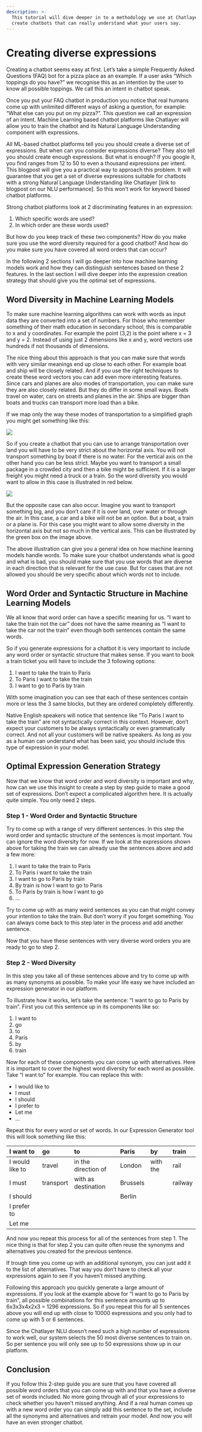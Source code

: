 ```yaml
---
description: >-
  This tutorial will dive deeper in to a methodology we use at Chatlayer to
  create chatbots that can really understand what your users say.
---
```


# Creating diverse expressions

Creating a chatbot seems easy at first. Let’s take a simple Frequently Asked Questions \(FAQ\) bot for a pizza place as an example. If a user asks “Which toppings do you have?” we recognise this as an intention by the user to know all possible toppings. We call this an intent in chatbot speak.

Once you put your FAQ chatbot in production you notice that real humans come up with unlimited different ways of asking a question, for example: “What else can you put on my pizza?”. This question we call an expression of an intent. Machine Learning based chatbot platforms like Chatlayer will allow you to train the chatbot and its Natural Language Understanding component with expressions.

All ML-based chatbot platforms tell you you should create a diverse set of expressions. But when can you consider expressions diverse? They also tell you should create enough expressions. But what is enough? If you google it, you find ranges from 12 to 50 to even a thousand expressions per intent. This blogpost will give you a practical way to approach this problem. It will guarantee that you get a set of diverse expressions suitable for chatbots with a strong Natural Language Understanding like Chatlayer \[link to blogpost on our NLU performance\]. So this won’t work for keyword based chatbot platforms.

Strong chatbot platforms look at 2 discriminating features in an expression:

1. Which specific words are used?
2. In which order are these words used?

But how do you keep track of these two components? How do you make sure you use the word diversity required for a good chatbot? And how do you make sure you have covered all word orders that can occur?

In the following 2 sections I will go deeper into how machine learning models work and how they can distinguish sentences based on these 2 features. In the last section I will dive deeper into the expression creation strategy that should give you the optimal set of expressions.

## **Word Diversity in Machine Learning Models**

To make sure machine learning algorithms can work with words as input data they are converted into a set of numbers. For those who remember something of their math education in secondary school, this is comparable to x and y coordinates. For example the point \(3,2\) is the point where x = 3 and y = 2. Instead of using just 2 dimensions like x and y, word vectors use hundreds if not thousands of dimensions.

The nice thing about this approach is that you can make sure that words with very similar meanings end up close to each other. For example boat and ship will be closely related. And if you use the right techniques to create these word vectors you can add even more interesting features. Since cars and planes are also modes of transportation, you can make sure they are also closely related. But they do differ in some small ways. Boats travel on water, cars on streets and planes in the air. Ships are bigger than boats and trucks can transport more load than a bike.

If we map only the way these modes of transportation to a simplified graph you might get something like this:

![](../.gitbook/assets/image%20%28315%29.png)

So if you create a chatbot that you can use to arrange transportation over land you will have to be very strict about the horizontal axis. You will not transport something by boat if there is no water. For the vertical axis on the other hand you can be less strict. Maybe you want to transport a small package in a crowded city and then a bike might be sufficient. If it is a larger freight you might need a truck or a train. So the word diversity you would want to allow in this case is illustrated in red below.

![](../.gitbook/assets/image%20%28314%29.png)

But the opposite case can also occur. Imagine you want to transport something big, and you don’t care if it is over land, over water or through the air. In this case, a car and a bike will not be an option. But a boat, a train or a plane is. For this case you might want to allow some diversity in the horizontal axis but not so much in the vertical axis. This can be illustrated by the green box on the image above.

The above illustration can give you a general idea on how machine learning models handle words. To make sure your chatbot understands what is good and what is bad, you should make sure that you use words that are diverse in each direction that is relevant for the use case. But for cases that are not allowed you should be very specific about which words not to include.

## **Word Order and Syntactic Structure in Machine Learning Models**

We all know that word order can have a specific meaning for us. “I want to take the train not the car” does not have the same meaning as “I want to take the car not the train” even though both sentences contain the same words.

So if you generate expressions for a chatbot it is very important to include any word order or syntactic structure that makes sense. If you want to book a train ticket you will have to include the 3 following options:

1. I want to take the train to Paris
2. To Paris I want to take the train
3. I want to go to Paris by train

With some imagination you can see that each of these sentences contain more or less the 3 same blocks, but they are ordered completely differently.

Native English speakers will notice that sentence like “To Paris I want to take the train” are not syntactically correct in this context. However, don’t expect your customers to be always syntactically or even grammatically correct. And not all your customers will be native speakers. As long as you as a human can understand what has been said, you should include this type of expression in your model.

## **Optimal Expression Generation Strategy**

Now that we know that word order and word diversity is important and why, how can we use this insight to create a step by step guide to make a good set of expressions. Don’t expect a complicated algorithm here. It is actually quite simple. You only need 2 steps.

### Step 1 - Word Order and Syntactic Structure

Try to come up with a range of very different sentences. In this step the word order and syntactic structure of the sentences is most important. You can ignore the word diversity for now. If we look at the expressions shown above for taking the train we can already use the sentences above and add a few more:

1. I want to take the train to Paris
2. To Paris i want to take the train
3. I want to go to Paris by train
4. By train is how I want to go to Paris
5. To Paris by train is how I want to go
6. …

Try to come up with as many weird sentences as you can that might convey your intention to take the train. But don’t worry if you forget something. You can always come back to this step later in the process and add another sentence.

Now that you have these sentences with very diverse word orders you are ready to go to step 2.

### Step 2 - Word Diversity

In this step you take all of these sentences above and try to come up with as many synonyms as possible. To make your life easy we have included an expression generator in our platform.

To illustrate how it works, let’s take the sentence: “I want to go to Paris by train”. First you cut this sentence up in its components like so:

1. I want to
2. go
3. to
4. Paris
5. by
6. train

Now for each of these components you can come up with alternatives. Here it is important to cover the highest word diversity for each word as possible. Take “I want to” for example. You can replace this with:

* I would like to
* I must
* I should
* I prefer to
* Let me
* …

Repeat this for every word or set of words. In our Expression Generator tool this will look something like this:

| I want to  | go  | to  | Paris  | by  | train  |
| :--- | :--- | :--- | :--- | :--- | :--- |
| I would like to  | travel  | in the direction of  | London  | with the  | rail  |
| I must  | transport  | with as destination  | Brussels  |  | railway  |
| I should  |  |  | Berlin  |  |  |
| I prefer to  |  |  |  |  |  |
| Let me  |  |  |  |  |  |

And now you repeat this process for all of the sentences from step 1. The nice thing is that for step 2 you can quite often reuse the synonyms and alternatives you created for the previous sentence.

If trough time you come up with an additional synonym, you can just add it to the list of alternatives. That way you don’t have to check all your expressions again to see if you haven’t missed anything.

Following this approach you quickly generate a large amount of expressions. If you look at the example above for “I want to go to Paris by train”, all possible combinations for this sentence amounts up to 6x3x3x4x2x3 = 1296 expressions. So if you repeat this for all 5 sentences above you will end up with close to 10000 expressions and you only had to come up with 5 or 6 sentences.

Since the Chatlayer NLU doesn’t need such a high number of expressions to work well, our system selects the 50 most diverse sentences to train on. So per sentence you will only see up to 50 expressions show up in our platform.

## **Conclusion**

If you follow this 2-step guide you are sure that you have covered all possible word orders that you can come up with and that you have a diverse set of words included. No more going through all of your expressions to check whether you haven’t missed anything. And if a real human comes up with a new word order you can simply add this sentence to the set, include all the synonyms and alternatives and retrain your model. And now you will have an even stronger chatbot.

